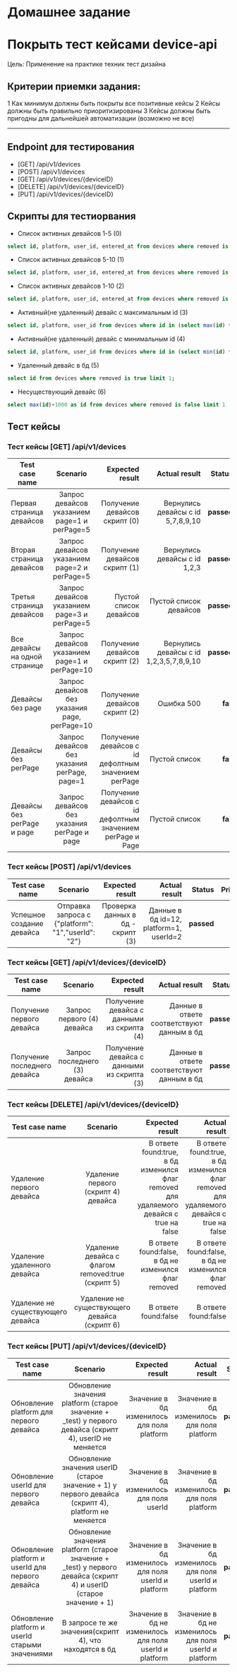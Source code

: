 # Домашнее задание


# Покрыть тест кейсами device-api

Цель:
Применение на практике техник тест дизайна

## Критерии приемки задания:
1 Как минимум должны быть покрыты все позитивные кейсы
2 Кейсы должны быть правильно приоритизированы
3 Кейсы должны быть пригодны для дальнейшей автоматизации (возможно не все)

******************

## Endpoint для тестирования
* [GET] /api/v1/devices
* [POST] /api/v1/devices
* [GET] /api/v1/devices/{deviceID}
* [DELETE] /api/v1/devices/{deviceID}
* [PUT] /api/v1/devices/{deviceID}

## Скрипты для тестиорвания

* Список активных девайсов 1-5 (0)
```sql
select id, platform, user_id, entered_at from devices where removed is false order by id desc limit 5;
```
* Список активных девайсов 5-10 (1)
```sql
select id, platform, user_id, entered_at from devices where removed is false order by id desc offset 5 limit 5;
```

* Список активных девайсов 1-10 (2)
```sql
select id, platform, user_id, entered_at from devices where removed is false order by id desc limit 10;
```

* Активный(не удаленный) девайс с максимальным id (3)
```sql
select id, platform, user_id from devices where id in (select max(id) from devices where removed is false limit 1);
```

* Активный(не удаленный) девайс с минимальным id (4)
```sql
select id, platform, user_id from devices where id in (select min(id) from devices where removed is false limit 1);
```

* Удаленный девайс в бд (5)
```sql
select id from devices where removed is true limit 1;
```

* Несуществующий девайс (6)
```sql
select max(id)+1000 as id from devices where removed is false limit 1
```


## Тест кейсы


### Тест кейсы [GET] /api/v1/devices

| Test case name                |                   Scenario                    |                                            Expected result |                            Actual result |     Status | Priority |
|-------------------------------|:---------------------------------------------:|-----------------------------------------------------------:|-----------------------------------------:|-----------:|---------:|
| Первая страница девайсов      | Запрос девайсов указанием page=1 и perPage=5  |                              Получение девайсов скрипт (0) |       Вернулись девайсы с id  5,7,8,9,10 | **passed** |        0 |
| Вторая страница девайсов      | Запрос девайсов указанием page=2 и perPage=5  |                              Получение девайсов скрипт (1) |            Вернулись девайсы с id  1,2,3 | **passed** |        0 |
| Третья страница девайсов      | Запрос девайсов указанием page=3 и perPage=5  |                                     Пустой список девайсов |                   Пустой список девайсов | **passed** |        0 |
| Все девайсы на одной странице | Запрос девайсов указанием page=1 и perPage=10 |                              Получение девайсов скрипт (2) | Вернулись девайсы с id  1,2,3,5,7,8,9,10 | **passed** |        0 |
| Девайсы без page              | Запрос девайсов без указания page, perPage=10 |                              Получение девайсов скрипт (2) |                               Ошибка 500 |   **fail** |        1 |
| Девайсы без perPage           | Запрос девайсов без указания perPage, page=1  |        Получение девайсов с id дефолтным значением perPage |                            Пустой список |   **fail** |        1 |
| Девайсы без perPage и page    |  Запрос девайсов без указания perPage и page  | Получение девайсов с id дефолтным значением perPage и Page |                            Пустой список |   **fail** |        1 |


### Тест кейсы [POST] /api/v1/devices

| Test case name            |                      Scenario                      |                   Expected result |                           Actual result |     Status | Priority |
|---------------------------|:--------------------------------------------------:|----------------------------------:|----------------------------------------:|-----------:|---------:|
| Успешное создание девайса | Отправка запроса с {"platform": "1","userId": "2"} | Проверка данных в бд - скрипт (3) | Данные в бд id=12, platform=1, userId=2 | **passed** |        0 |


### Тест кейсы [GET] /api/v1/devices/{deviceID}

| Test case name               |           Scenario            |                            Expected result |                             Actual result |     Status | Priority |
|------------------------------|:-----------------------------:|-------------------------------------------:|------------------------------------------:|-----------:|---------:|
| Получение первого девайса    |  Запрос первого (4) девайса   | Получение девайса с данными из скрипта (4) | Данные в ответе соответствуют данным в бд | **passed** |        0 |
| Получение последнего девайса | Запрос последнего (3) девайса | Получение девайса с данными из скрипта (3) | Данные в ответе соответствуют данным в бд | **passed** |        0 |


### Тест кейсы  [DELETE] /api/v1/devices/{deviceID}

| Test case name                    |                     Scenario                      |                                                                         Expected result |                                                                           Actual result |     Status | Priority |
|-----------------------------------|:-------------------------------------------------:|----------------------------------------------------------------------------------------:|----------------------------------------------------------------------------------------:|-----------:|---------:|
| Удаление первого девайса          |        Удаление первого (скрипт 4) девайса        | В ответе found:true, в бд изменился флаг removed для удаляемого девайся с true на false | В ответе found:true, в бд изменился флаг removed для удаляемого девайся с true на false | **passed** |        0 |
| Удаление удаленного девайса       | Удаление девайса с флагом removed:true (скрипт 5) |                                    В ответе found:false, в бд не изменился флаг removed |                                    В ответе found:false, в бд не изменился флаг removed | **passed** |        1 |
| Удаление не существующего девайса |   Удаление не существующего девайса (скрипт 6)    |                                                                    В ответе found:false |                                                                    В ответе found:false | **passed** |        1 |


### Тест кейсы  [PUT] /api/v1/devices/{deviceID}

| Test case name                                    |                                                      Scenario                                                      |                                        Expected result |                                           Actual result |     Status | Priority |
|---------------------------------------------------|:------------------------------------------------------------------------------------------------------------------:|-------------------------------------------------------:|--------------------------------------------------------:|-----------:|---------:|
| Обновление platform для первого девайса           |      Обновление значения platform (старое значение + _test) у первого девайса (скрипт 4), userID не меняется       |             Значение в бд изменилось для поля platform |              Значение в бд изменилось для поля platform | **passed** |        0 |
| Обновление userId для первого девайса             |        Обновление значения userID (старое значение + 1) у первого девайса (скрипт 4), platform не меняется         |               Значение в бд изменилось для поля userId |              Значение в бд изменилось для поля platform | **passed** |        0 |
| Обновление platform и userId  для первого девайса | Обновление значения platform (старое значение + _test) у первого девайса (скрипт 4) и userID (старое значение + 1) |    Значение в бд изменилось для поля userId и platform |     Значение в бд изменилось для поля userId и platform | **passed** |        0 |
| Обновление platform и userId  старыми значениями  |                               В запросе те же значения(скрипт 4), что находятся в бд                               | Значение в бд не изменилось для поля userId и platform |  Значение в бд не изменилось для поля userId и platform | **passed** |        1 |
